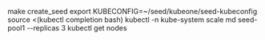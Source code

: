 make create_seed
export KUBECONFIG=~/seed/kubeone/seed-kubeconfig
source <(kubectl completion bash)
kubectl -n kube-system scale md seed-pool1 --replicas 3
kubectl get nodes
